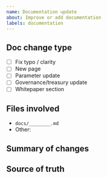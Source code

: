 ```yaml
---
name: Documentation update
about: Improve or add documentation
labels: documentation
---
```


## Doc change type
- [ ] Fix typo / clarity
- [ ] New page
- [ ] Parameter update
- [ ] Governance/treasury update
- [ ] Whitepaper section

## Files involved
- `docs/________.md`
- Other:

## Summary of changes
<!-- What will be updated and why. -->

## Source of truth
<!-- Link to proposal, release, or parameter decision. -->
